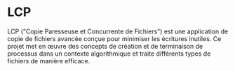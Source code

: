 # LCP
 LCP ("Copie Paresseuse et Concurrente de Fichiers") est une application de copie de fichiers avancée conçue pour minimiser les écritures inutiles. Ce projet met en œuvre des concepts de création et de terminaison de processus dans un contexte algorithmique et traite différents types de fichiers de manière efficace.

